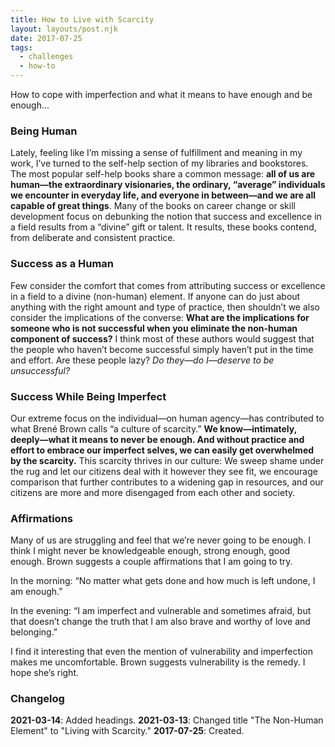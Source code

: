 ```yaml
---
title: How to Live with Scarcity
layout: layouts/post.njk
date: 2017-07-25
tags:
  - challenges
  - how-to
---
```

How to cope with imperfection and what it means to have enough and be enough...
<!-- excerpt -->
### Being Human
Lately, feeling like I’m missing a sense of fulfillment and meaning in my work, I’ve turned to the self-help section of my libraries and bookstores. The most popular self-help books share a common message: **all of us are human—the extraordinary visionaries, the ordinary, “average” individuals we encounter in everyday life, and everyone in between—and we are all capable of great things**. Many of the books on career change or skill development focus on debunking the notion that success and excellence in a field results from a “divine” gift or talent. It results, these books contend, from deliberate and consistent practice.

### Success as a Human 
Few consider the comfort that comes from attributing success or excellence in a field to a divine (non-human) element. If anyone can do just about anything with the right amount and type of practice, then shouldn’t we also consider the implications of the converse: **What are the implications for someone who is not successful when you eliminate the non-human component of success?** I think most of these authors would suggest that the people who haven’t become successful simply haven’t put in the time and effort. Are these people lazy? *Do they—do I—deserve to be unsuccessful?*

### Success While Being Imperfect
Our extreme focus on the individual—on human agency—has contributed to what Brené Brown calls “a culture of scarcity.” **We know—intimately, deeply—what it means to never be enough. And without practice and effort to embrace our imperfect selves, we can easily get overwhelmed by the scarcity.** This scarcity thrives in our culture: We sweep shame under the rug and let our citizens deal with it however they see fit, we encourage comparison that further contributes to a widening gap in resources, and our citizens are more and more disengaged from each other and society.

### Affirmations
Many of us are struggling and feel that we’re never going to be enough. I think I might never be knowledgeable enough, strong enough, good enough. Brown suggests a couple affirmations that I am going to try.

In the morning: “No matter what gets done and how much is left undone, I am enough.”

In the evening: “I am imperfect and vulnerable and sometimes afraid, but that doesn’t change the truth that I am also brave and worthy of love and belonging.”

I find it interesting that even the mention of vulnerability and imperfection makes me uncomfortable. Brown suggests vulnerability is the remedy. I hope she’s right.

### Changelog
**2021-03-14**: Added headings.
**2021-03-13**: Changed title "The Non-Human Element" to "Living with Scarcity." 
**2017-07-25**: Created.